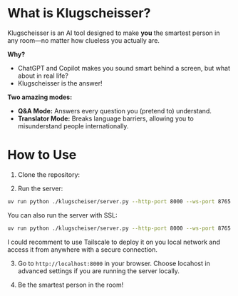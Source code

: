 # What is Klugscheisser?

Klugscheisser is an AI tool designed to make **you** the smartest person in any room—no matter how clueless you actually are.

**Why?**
- ChatGPT and Copilot makes you sound smart behind a screen, but what about in real life?
- Klugscheisser is the answer!

**Two amazing modes:**

- **Q&A Mode:** Answers every question you (pretend to) understand.
- **Translator Mode:** Breaks language barriers, allowing you to misunderstand people internationally.

# How to Use

1. Clone the repository:

2. Run the server:

```bash
uv run python ./klugscheiser/server.py --http-port 8000 --ws-port 8765
```

You can also run the server with SSL:

```bash
uv run python ./klugscheiser/server.py --http-port 8000 --ws-port 8765 --ssl-cert=/path/to/cert.crt --ssl-key=/path/to/key.key
```

I could recomment to use Tailscale to deploy it on you local network and access it from anywhere with a secure connection.

3. Go to `http://localhost:8000` in your browser. Choose locahost in advanced settings if you are running the server locally.

4. Be the smartest person in the room!